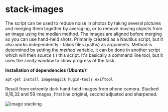 # stack-images

The script can be used to reduce noise in photos by taking several pictures and merging them together by averaging, or to remove moving objects from an image using the median method. The images are aligned before merging so you can use hand-held shots. Primarily created as a Nautilus script, but it also works independently - takes files (paths) as arguments. Method is determined by setting the *method* variable, it can be done in another script which will then *source* (.) this script.
It's basically a command line tool, but it uses the *zenity* window to show progress of the task.

**Installation of dependencies (Ubuntu):**

    apt-get install imagemagick hugin-tools exiftool

Result from extremly dark hand-held images from phone camera. Stacked 8,16,32 and 59 images, first line original, second adjusted and sharpened.

![image stacking](https://1.bp.blogspot.com/-LSAfuxvKFRU/X94iXvfmjgI/AAAAAAAAHes/0gmKvwKEss4QtTA3hUrPcOP4B5laVb8iQCLcBGAsYHQ/s1439/multiexpozice.jpeg)
